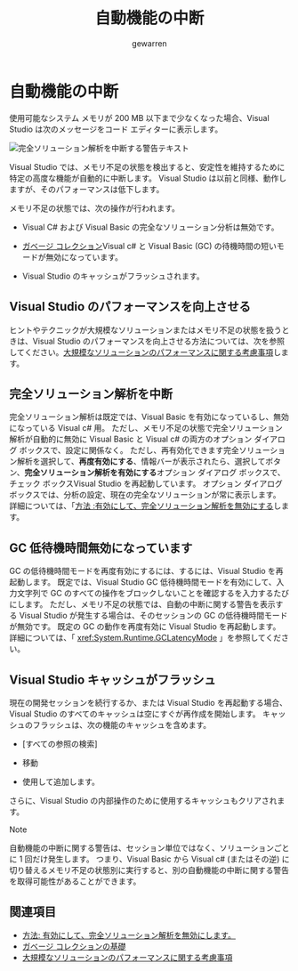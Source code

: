 ﻿---
title: 自動機能の中断
ms.date: 11/04/2016
ms.topic: conceptual
helpviewer_keywords:
- full solution analysis
- performance
- low-memory
ms.assetid: 572c15aa-1fd0-468c-b6be-9fa50e170914
author: gewarren
ms.author: gewarren
manager: douge
ms.prod: visual-studio-dev15
ms.workload:
- multiple
ms.openlocfilehash: 46df354cf860aa1aa08fd8d738711dad41fd6741
ms.sourcegitcommit: 37fb7075b0a65d2add3b137a5230767aa3266c74
ms.translationtype: MT
ms.contentlocale: ja-JP
ms.lasthandoff: 01/02/2019
ms.locfileid: "53861304"
---
# <a name="automatic-feature-suspension"></a>自動機能の中断

使用可能なシステム メモリが 200 MB 以下まで少なくなった場合、Visual Studio は次のメッセージをコード エディターに表示します。

![完全ソリューション解析を中断する警告テキスト](../code-quality/media/fsa_alert.png)

Visual Studio では、メモリ不足の状態を検出すると、安定性を維持するために特定の高度な機能が自動的に中断します。 Visual Studio は以前と同様、動作しますが、そのパフォーマンスは低下します。

メモリ不足の状態では、次の操作が行われます。

- Visual C# および Visual Basic の完全なソリューション分析は無効です。

- [ガベージ コレクション](/dotnet/standard/garbage-collection/index)Visual c# と Visual Basic (GC) の待機時間の短いモードが無効になっています。

- Visual Studio のキャッシュがフラッシュされます。

## <a name="improve-visual-studio-performance"></a>Visual Studio のパフォーマンスを向上させる

ヒントやテクニックが大規模なソリューションまたはメモリ不足の状態を扱うときは、Visual Studio のパフォーマンスを向上させる方法については、次を参照してください。[大規模なソリューションのパフォーマンスに関する考慮事項](https://github.com/dotnet/roslyn/wiki/Performance-considerations-for-large-solutions)します。

## <a name="full-solution-analysis-suspended"></a>完全ソリューション解析を中断

完全ソリューション解析は既定では、Visual Basic を有効になっているし、無効になっている Visual c# 用。 ただし、メモリ不足の状態で完全ソリューション解析が自動的に無効に Visual Basic と Visual c# の両方のオプション ダイアログ ボックスで、設定に関係なく。 ただし、再有効化できます完全ソリューション解析を選択して、**再度有効にする**、情報バーが表示されたら、選択してボタン、**完全ソリューション解析を有効にする**オプション ダイアログ ボックスで、チェック ボックスVisual Studio を再起動しています。 オプション ダイアログ ボックスでは、分析の設定、現在の完全なソリューションが常に表示します。 詳細については、「[方法 :有効にして、完全ソリューション解析を無効にする](../code-quality/how-to-enable-and-disable-full-solution-analysis-for-managed-code.md)します。

## <a name="gc-low-latency-disabled"></a>GC 低待機時間無効になっています

GC の低待機時間モードを再度有効にするには、するには、Visual Studio を再起動します。 既定では、Visual Studio GC 低待機時間モードを有効にして、入力文字列で GC のすべての操作をブロックしないことを確認するを入力するたびにします。 ただし、メモリ不足の状態では、自動の中断に関する警告を表示する Visual Studio が発生する場合は、そのセッションの GC の低待機時間モードが無効です。 既定の GC の動作を再度有効に Visual Studio を再起動します。 詳細については、「 <xref:System.Runtime.GCLatencyMode> 」を参照してください。

## <a name="visual-studio-caches-flushed"></a>Visual Studio キャッシュがフラッシュ

現在の開発セッションを続行するか、または Visual Studio を再起動する場合、Visual Studio のすべてのキャッシュは空にすぐが再作成を開始します。 キャッシュのフラッシュは、次の機能のキャッシュを含めます。

- [すべての参照の検索]

- 移動

- 使用して追加します。

さらに、Visual Studio の内部操作のために使用するキャッシュもクリアされます。

> [!NOTE]
> 自動機能の中断に関する警告は、セッション単位ではなく、ソリューションごとに 1 回だけ発生します。 つまり、Visual Basic から Visual c# (またはその逆) に切り替えるメモリ不足の状態別に実行すると、別の自動機能の中断に関する警告を取得可能性があることができます。

## <a name="see-also"></a>関連項目

- [方法: 有効にして、完全ソリューション解析を無効にします。](../code-quality/how-to-enable-and-disable-full-solution-analysis-for-managed-code.md)
- [ガベージ コレクションの基礎](/dotnet/standard/garbage-collection/fundamentals)
- [大規模なソリューションのパフォーマンスに関する考慮事項](https://github.com/dotnet/roslyn/wiki/Performance-considerations-for-large-solutions)
